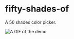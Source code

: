# fifty-shades-of
A 50 shades color picker.

![A GIF of the demo](http://sandbox.lucasbonomi.com/img/fifty.gif)

